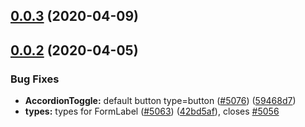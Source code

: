## [0.0.3](https://github.com/bugwheels94/react-bootstrap-plus/compare/v0.0.2...v0.0.3) (2020-04-09)





## [0.0.2](https://github.com/bugwheels94/react-bootstrap-plus/compare/v1.0.0...v0.0.2) (2020-04-05)


### Bug Fixes

* **AccordionToggle:** default button type=button ([#5076](https://github.com/bugwheels94/react-bootstrap-plus/issues/5076)) ([59468d7](https://github.com/bugwheels94/react-bootstrap-plus/commit/59468d72d81aacc46ffd0f5d713bba4467de22f9))
* **types:** types for FormLabel ([#5063](https://github.com/bugwheels94/react-bootstrap-plus/issues/5063)) ([42bd5af](https://github.com/bugwheels94/react-bootstrap-plus/commit/42bd5afc40f07f8a6e7acded31d6fa537176f533)), closes [#5056](https://github.com/bugwheels94/react-bootstrap-plus/issues/5056)





